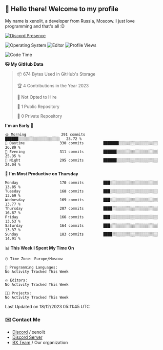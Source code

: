 ## :wave: Hello there! Welcome to my profile

My name is xenolit, a developer from Russia, Moscow. I just love programming and that's all :D

[![Discord Presence](https://lanyard.cnrad.dev/api/982885434315120653)](https://discord.com/users/982885434315120653)

![Operating System](https://img.shields.io/badge/OS-Mac%20OS%20-informational?style=for-the-badge&logo=MacOS&logoColor=white&color=007ec6)
![Editor](https://img.shields.io/badge/Editor-JetBrains%20IDEs-informational?style=for-the-badge&logo=JetBrains&logoColor=white&color=007ec6)
![Profile Views](https://komarev.com/ghpvc/?username=Xenolit&color=blue&style=for-the-badge)

<!--START_SECTION:waka-->
![Code Time](http://img.shields.io/badge/Code%20Time-25%20hrs%2013%20mins-blue)

**🐱 My GitHub Data** 

> 📦 674 Bytes Used in GitHub's Storage 
 > 
> 🏆 4 Contributions in the Year 2023
 > 
> 🚫 Not Opted to Hire
 > 
> 📜 1 Public Repository 
 > 
> 🔑 0 Private Repository 
 > 
**I'm an Early 🐤** 

```text
🌞 Morning                291 commits         ██████░░░░░░░░░░░░░░░░░░░   23.72 % 
🌆 Daytime                330 commits         ███████░░░░░░░░░░░░░░░░░░   26.89 % 
🌃 Evening                311 commits         ██████░░░░░░░░░░░░░░░░░░░   25.35 % 
🌙 Night                  295 commits         ██████░░░░░░░░░░░░░░░░░░░   24.04 % 
```
📅 **I'm Most Productive on Thursday** 

```text
Monday                   170 commits         ███░░░░░░░░░░░░░░░░░░░░░░   13.85 % 
Tuesday                  168 commits         ███░░░░░░░░░░░░░░░░░░░░░░   13.69 % 
Wednesday                169 commits         ███░░░░░░░░░░░░░░░░░░░░░░   13.77 % 
Thursday                 207 commits         ████░░░░░░░░░░░░░░░░░░░░░   16.87 % 
Friday                   166 commits         ███░░░░░░░░░░░░░░░░░░░░░░   13.53 % 
Saturday                 164 commits         ███░░░░░░░░░░░░░░░░░░░░░░   13.37 % 
Sunday                   183 commits         ████░░░░░░░░░░░░░░░░░░░░░   14.91 % 
```


📊 **This Week I Spent My Time On** 

```text
🕑︎ Time Zone: Europe/Moscow

💬 Programming Languages: 
No Activity Tracked This Week

🔥 Editors: 
No Activity Tracked This Week

🐱‍💻 Projects: 
No Activity Tracked This Week
```


 Last Updated on 18/12/2023 05:11:45 UTC
<!--END_SECTION:waka-->

### ✉️ Contact Me

- [Discord](https://discord.com/users/982885434315120653) / xenolit
- [Discord Server](https://discord.gg/p7cxhw7E2M)
- [BX Team](https://github.com/BX-Team) / Our organization
